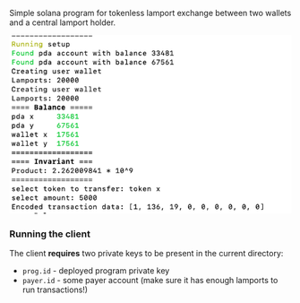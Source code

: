 Simple solana program for tokenless lamport exchange between two wallets and a central lamport holder.

<img src="https://github.com/dranikpg/simple-solana-two-wallets/blob/media/sc_2.png" max-width="600px"/>

### Running the client

The client **requires** two private keys to be present in the current directory:
- `prog.id` - deployed program private key
- `payer.id` - some payer account (make sure it has enough lamports to run transactions!)
